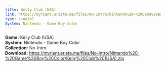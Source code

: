 ```yaml
---
title: Kelly Club (USA)
link: https://myrient.erista.me/files/No-Intro/Nintendo%20-%20Game%20Boy%20Color/Kelly%20Club%20(USA).zip
type: single1
System: Nintendo - Game Boy Color
---
```

<b>Game:</b> Kelly Club (USA)<br>
<b>System:</b> Nintendo - Game Boy Color<br>
<b>Collection:</b> No-Intro<br>
<b>Download:</b> https://myrient.erista.me/files/No-Intro/Nintendo%20-%20Game%20Boy%20Color/Kelly%20Club%20(USA).zip